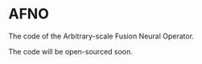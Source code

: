 # AFNO
The code of the Arbitrary-scale Fusion Neural Operator.

The code will be open-sourced soon.
